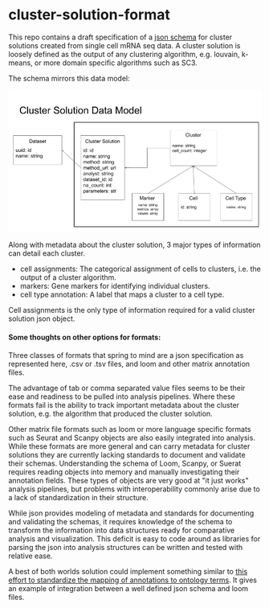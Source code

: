 # cluster-solution-format
This repo contains a draft specification of a [json schema](https://github.com/Stuartlab-UCSC/cluster-solution-format/blob/master/cluster_solution_schema.json) for cluster solutions created from single cell mRNA seq data. 
A cluster solution is loosely defined as the output of any clustering algorithm, e.g. louvain, k-means, or more domain 
specific algorithms such as SC3.  

The schema mirrors this data model:

![alt text](https://github.com/Stuartlab-UCSC/cluster-solution-format/blob/master/datamodel_slide.png "Data Model")


Along with metadata about the cluster solution, 3 major types of information can detail each cluster.
	
  * cell assignments: The categorical assignment of cells to clusters, i.e. the output of a cluster algorithm.
  *	markers: Gene markers for identifying individual clusters.
  *	cell type annotation: A label that maps a cluster to a cell type.  

Cell assignments is the only type of information required for a valid cluster solution json object.

#### Some thoughts on other options for formats:

Three classes of formats that spring to mind are a json specification as represented here, .csv or .tsv files, and loom 
and other matrix annotation files.
 
The advantage of tab or comma separated value files seems to be their ease and readiness to be pulled into analysis 
pipelines. Where these formats fail is the ability to track important metadata about the cluster solution, e.g. the 
algorithm that produced the cluster solution.

Other matrix file formats such as loom or more language specific formats such as Seurat and Scanpy objects are also 
easily integrated into analysis. While these formats are more general and can carry metadata for cluster solutions they 
are currently lacking standards to document and validate their schemas. Understanding the schema of Loom, Scanpy, or 
Suerat requires reading objects into memory and manually investigating their annotation fields. These types of objects 
are very good at "it just works" analysis pipelines, but problems with interoperability commonly arise due to a lack of 
standardization in their structure.

While json provides modeling of metadata and standards for documenting and validating the schemas, it requires knowledge
of the schema to transform the information into data structures ready for comparative analysis and visualization. This 
deficit is easy to code around as libraries for parsing the json into analysis structures can be written and tested with
relative ease.

A best of both worlds solution could implement something similar to [this effort to standardize the mapping of  annotations to ontology terms](https://github.com/HumanCellAtlas/matrix_semantic_map). It gives an example of 
 integration between a well defined json schema and loom files.

